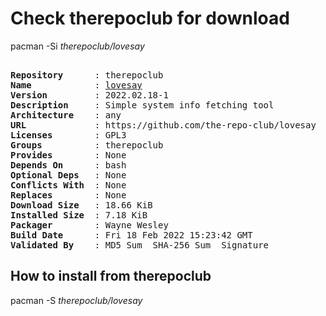 # Check therepoclub for download

pacman -Si *therepoclub/lovesay*

<div class="highlight"><pre class="highlight"><text>
<b>Repository</b>      : therepoclub
<b>Name</b>            : <a href="../../x86_64/lovesay-2022.02.18-1-any.pkg.tar.zst">lovesay</a>
<b>Version</b>         : 2022.02.18-1
<b>Description</b>     : Simple system info fetching tool
<b>Architecture</b>    : any
<b>URL</b>             : https://github.com/the-repo-club/lovesay
<b>Licenses</b>        : GPL3
<b>Groups</b>          : therepoclub
<b>Provides</b>        : None
<b>Depends On</b>      : bash
<b>Optional Deps</b>   : None
<b>Conflicts With</b>  : None
<b>Replaces</b>        : None
<b>Download Size</b>   : 18.66 KiB
<b>Installed Size</b>  : 7.18 KiB
<b>Packager</b>        : Wayne Wesley <wayne6324@gmail.com>
<b>Build Date</b>      : Fri 18 Feb 2022 15:23:42 GMT
<b>Validated By</b>    : MD5 Sum  SHA-256 Sum  Signature
</text></pre></div>

## How to install from therepoclub

pacman -S *therepoclub/lovesay*
